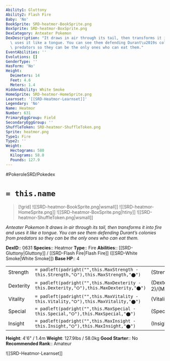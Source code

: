 ```yaml
---
Ability1: Gluttony
Ability2: Flash Fire
Baby: 'No'
BookSprite: SRD-heatmor-BookSprite.png
BoxSprite: SRD-heatmor-BoxSprite.png
DexCategory: Anteater Pokemon
DexDescription: "It draws in air through its tail, then transforms it into fire and\
  \ uses it like a tongue. You can see them defending Durant\u2019s colonies from\
  \ predators so they can be the only ones who can eat them."
EventAbilities: ''
Evolutions: []
GenderType: ''
HasForm: 'No'
Height:
  Deimeters: 14
  Feet: 4.6
  Meters: 1.4
HiddenAbility: White Smoke
HomeSprite: SRD-heatmor-HomeSprite.png
Learnset: '[[SRD-Heatmor-Learnset]]'
Legendary: 'No'
Name: Heatmor
Number: 631
PrimaryEggGroup: Field
SecondaryEggGroup: ''
ShuffleToken: SRD-heatmor-ShuffleToken.png
Sprite: heatmor.png
Type1: Fire
Type2: ''
Weight:
  Hectograms: 580
  Kilograms: 58.0
  Pounds: 127.9
---
```


#PokeroleSRD/Pokedex

# `= this.name`

> [!grid]
> ![[SRD-heatmor-BookSprite.png|wsmall]]
> ![[SRD-heatmor-HomeSprite.png]]
> ![[SRD-heatmor-BoxSprite.png|htiny]]
> ![[SRD-heatmor-ShuffleToken.png|wsmall]]


*Anteater Pokemon*
*It draws in air through its tail, then transforms it into fire and uses it like a tongue. You can see them defending Durant’s colonies from predators so they can be the only ones who can eat them.*

**DexID**:: 0631
**Species**:: Heatmor
**Type**:: Fire
**Abilities**:: [[SRD-Gluttony|Gluttony]] / [[SRD-Flash Fire|Flash Fire]] ([[SRD-White Smoke|White Smoke]])
**Base HP**:: 4

|           |                                                                                        |                                          |
| --------- | -------------------------------------------------------------------------------------- | ---------------------------------------- |
| Strength  | `= padleft(padright("",this.MaxStrength - this.Strength,"⭘"),this.MaxStrength,"⬤")`    | (Strength::3)/(MaxStrength::6)   |
| Dexterity | `= padleft(padright("",this.MaxDexterity - this.Dexterity,"⭘"),this.MaxDexterity,"⬤")` | (Dexterity:: 2)/(MaxDexterity::5) |
| Vitality  | `= padleft(padright("",this.MaxVitality - this.Vitality,"⭘"),this.MaxVitality,"⬤")`    | (Vitality::2)/(MaxVitality::4)   |
| Special   | `= padleft(padright("",this.MaxSpecial - this.Special,"⭘"),this.MaxSpecial,"⬤")`       | (Special::3)/(MaxSpecial::6)     |
| Insight   | `= padleft(padright("",this.MaxInsight - this.Insight,"⭘"),this.MaxInsight,"⬤")`       | (Insight::2)/(MaxInsight::4)     |

**Height**: 4'6" / 1.4m
**Weight**: 127.9lbs / 58.0kg
**Good Starter**:: No
**Recommended Rank**:: Amateur

![[SRD-Heatmor-Learnset]]